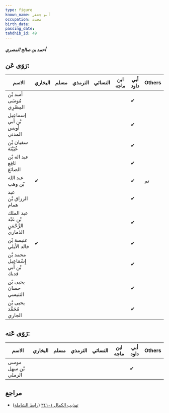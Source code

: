 ```yaml
---
type: figure
known_name: أبو جعفر
occupation: محدث
birth_date:
passing_date:
tahdhib_id: 49
---
```

##### أحمد بن صالح المصري

## رَوَى عَن:
| الاسم                                   | البخاري | مسلم | الترمذي | النسائي | ابن ماجه | أبي داود | Others |
| --------------------------------------- | ------- | ---- | ------- | ------- | -------- | -------- | ------ |
| أسد بْن مُوسَى المِصْرِي                |         |      |         |         |          | ✔        |        |
| إسماعيل بْن أَبي أويس المدني            |         |      |         |         |          | ✔        |        |
| سفيان بْن عُيَيْنَة                     |         |      |         |         |          | ✔        |        |
| عبد اله بْن نَافِع الصائغ               |         |      |         |         |          | ✔        |        |
| عبد الله بْن وهب                        | ✔       |      |         |         |          | ✔        | تم     |
| عبد الرزاق بْن همام                     |         |      |         |         |          | ✔        |        |
| عبد الملك بْن عَبْد الرَّحْمَنِ الذماري |         |      |         |         |          | ✔        |        |
| عنبسة بْن خالد الأيلي                   | ✔       |      |         |         |          | ✔        |        |
| محمد بْن إِسْمَاعِيل بْن أَبي فديك      |         |      |         |         |          | ✔        |        |
| يحيى بْن حسان التنيسي                   |         |      |         |         |          | ✔        |        |
| يحيى بْن مُحَمَّد الجاري                |         |      |         |         |          | ✔        |        |
## رَوَى عَنه:
| الاسم               | البخاري | مسلم | الترمذي | النسائي | ابن ماجه | أبي داود | Others |
| ------------------- | ------- | ---- | ------- | ------- | -------- | -------- | ------ |
| موسى بْن سهل الرملي |         |      |         |         |          | ✔        |        |
## مراجع
- [تهذيب الكمال ١-٣٤١](obsidian://open?vault=Tahdhib-al-Kamal&file=Figures/٤٩-أحمد%20بن%20صالح%20المصري) ([رابط الشاملة](https://shamela.ws/book/3722/340))